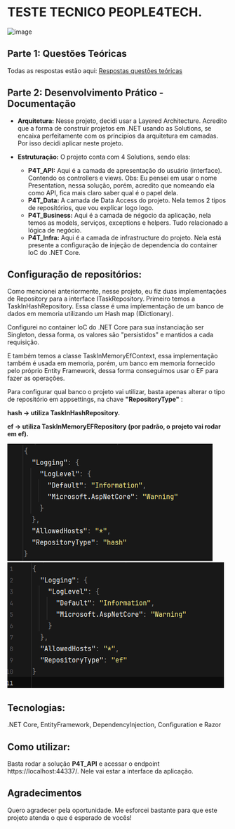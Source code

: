 # TESTE TECNICO PEOPLE4TECH.
![image](https://github.com/user-attachments/assets/4cd0b581-2cbc-401e-be40-f95de523d777)

## Parte 1: Questões Teóricas
Todas as respostas estão aqui: [Respostas questões teóricas](/QUESTOES-TEORICAS.md)

## Parte 2: Desenvolvimento Prático - Documentação

- **Arquitetura:** Nesse projeto, decidi usar a Layered Architecture. Acredito que a forma de construir projetos em .NET usando as Solutions, se encaixa perfeitamente com os principíos da arquitetura em camadas. Por isso decidi aplicar neste projeto.

- **Estruturação:** O projeto conta com 4 Solutions, sendo elas: 
    - **P4T_API:** Aqui é a camada de apresentação do usuário (interface).     Contendo os controllers e views. Obs: Eu pensei em usar o nome Presentation, nessa solução, porém, acredito que nomeando ela como API, fica mais claro saber qual é o papel dela.
    - **P4T_Data:** A camada de Data Access do projeto. Nela temos 2 tipos de repositórios, que vou explicar logo logo.
    - **P4T_Business:** Aqui é a camada de négocio da aplicação, nela temos as models, serviços, exceptions e helpers. Tudo relacionado a lógica de negócio.
    - **P4T_Infra:** Aqui é a camada de infrastructure do projeto. Nela está presente a configuração de injeção de dependencia do container IoC do .NET Core.


## Configuração de repositórios:
Como mencionei anteriormente, nesse projeto, eu fiz duas implementações de Repository para a interface ITaskRepository. Primeiro temos a TaskInHashRepository. Essa classe é uma implementação de um banco de dados em memoria utilizando um Hash map (IDictionary).

Configurei no container IoC do .NET Core para sua instanciação ser Singleton, dessa forma, os valores são "persistidos" e mantidos a cada requisição.

E também temos a classe TaskInMemoryEfContext, essa implementação também é usada em memoria, porém, um banco em memoria fornecido pelo próprio Entity Framework, dessa forma conseguimos usar o EF para fazer as operações.

Para configurar qual banco o projeto vai utilizar, basta apenas alterar o tipo de repositório em appsettings, na chave **"RepositoryType"** :

**hash -> utiliza TaskInHashRepository.**

**ef -> utiliza TaskInMemoryEFRepository (por padrão, o projeto vai rodar em ef).**

![alt text](image.png)
![alt text](image-1.png)


## Tecnologias:
.NET Core, EntityFramework, DependencyInjection, Configuration e Razor

## Como utilizar:
Basta rodar a solução **P4T_API** e acessar o endpoint https://localhost:44337/. Nele vai estar a interface da aplicação.

## Agradecimentos
Quero agradecer pela oportunidade. Me esforcei bastante para que este projeto atenda o que é esperado de vocês!
